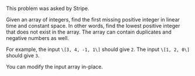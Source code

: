 This problem was asked by Stripe.

Given an array of integers, find the first missing positive integer in linear time and constant space. In other words, find the lowest positive integer that does not exist in the array. The array can contain duplicates and negative numbers as well.

For example, the input `\[3, 4, -1, 1\]` should give `2`. The input `\[1, 2, 0\]` should give `3`.

You can modify the input array in-place.